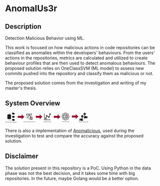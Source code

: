 # AnomalUs3r

## Description
Detection Malicious Behavior using ML.

This work is focused on how malicious actions in code repositories can be classified as anomalies within the developers' behaviours. From the users' actions in the repositories, metrics are calculated and utilized to create behaviour profiles that are then used to detect anomalous behaviours. The proposed solution relies on OneClassSVM (ML model) to assess new commits pushed into the repository and classify them as malicious or not.

The proposed solution comes from the investigation and writing of my master's thesis.

## System Overview

![Diagram](images/solution-diagram.png)

There is also a implementation of [Anomalicious](https://arxiv.org/abs/2103.03846), used during the investigation to test and compare the accuracy against the proposed solution.


## Disclaimer
The solution present in this repository is a PoC. Using Python in the data phase was not the best decision, and it takes some time with big repositories. In the future, maybe Golang would be a better option.
